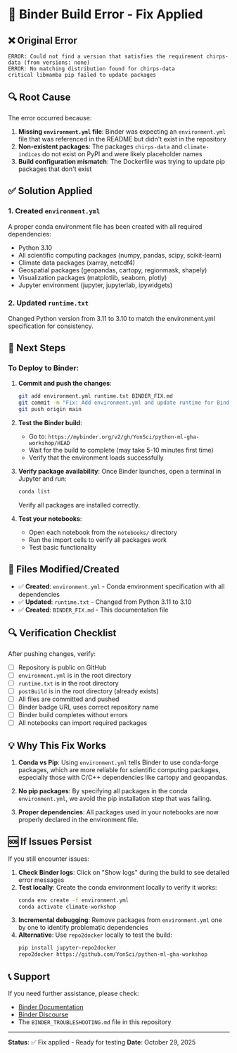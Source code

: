 # 🔧 Binder Build Error - Fix Applied

## ❌ Original Error

```
ERROR: Could not find a version that satisfies the requirement chirps-data (from versions: none)
ERROR: No matching distribution found for chirps-data
critical libmamba pip failed to update packages
```

## 🔍 Root Cause

The error occurred because:
1. **Missing `environment.yml` file**: Binder was expecting an `environment.yml` file that was referenced in the README but didn't exist in the repository
2. **Non-existent packages**: The packages `chirps-data` and `climate-indices` do not exist on PyPI and were likely placeholder names
3. **Build configuration mismatch**: The Dockerfile was trying to update pip packages that don't exist

## ✅ Solution Applied

### 1. Created `environment.yml`
A proper conda environment file has been created with all required dependencies:
- Python 3.10
- All scientific computing packages (numpy, pandas, scipy, scikit-learn)
- Climate data packages (xarray, netcdf4)
- Geospatial packages (geopandas, cartopy, regionmask, shapely)
- Visualization packages (matplotlib, seaborn, plotly)
- Jupyter environment (jupyter, jupyterlab, ipywidgets)

### 2. Updated `runtime.txt`
Changed Python version from 3.11 to 3.10 to match the environment.yml specification for consistency.

## 🚀 Next Steps

### To Deploy to Binder:

1. **Commit and push the changes**:
   ```bash
   git add environment.yml runtime.txt BINDER_FIX.md
   git commit -m "Fix: Add environment.yml and update runtime for Binder compatibility"
   git push origin main
   ```

2. **Test the Binder build**:
   - Go to: `https://mybinder.org/v2/gh/YonSci/python-ml-gha-workshop/HEAD`
   - Wait for the build to complete (may take 5-10 minutes first time)
   - Verify that the environment loads successfully

3. **Verify package availability**:
   Once Binder launches, open a terminal in Jupyter and run:
   ```bash
   conda list
   ```
   Verify all packages are installed correctly.

4. **Test your notebooks**:
   - Open each notebook from the `notebooks/` directory
   - Run the import cells to verify all packages work
   - Test basic functionality

## 📝 Files Modified/Created

- ✅ **Created**: `environment.yml` - Conda environment specification with all dependencies
- ✅ **Updated**: `runtime.txt` - Changed from Python 3.11 to 3.10
- ✅ **Created**: `BINDER_FIX.md` - This documentation file

## 🔍 Verification Checklist

After pushing changes, verify:
- [ ] Repository is public on GitHub
- [ ] `environment.yml` is in the root directory
- [ ] `runtime.txt` is in the root directory
- [ ] `postBuild` is in the root directory (already exists)
- [ ] All files are committed and pushed
- [ ] Binder badge URL uses correct repository name
- [ ] Binder build completes without errors
- [ ] All notebooks can import required packages

## 💡 Why This Fix Works

1. **Conda vs Pip**: Using `environment.yml` tells Binder to use conda-forge packages, which are more reliable for scientific computing packages, especially those with C/C++ dependencies like cartopy and geopandas.

2. **No pip packages**: By specifying all packages in the conda `environment.yml`, we avoid the pip installation step that was failing.

3. **Proper dependencies**: All packages used in your notebooks are now properly declared in the environment file.

## 🆘 If Issues Persist

If you still encounter issues:

1. **Check Binder logs**: Click on "Show logs" during the build to see detailed error messages
2. **Test locally**: Create the conda environment locally to verify it works:
   ```bash
   conda env create -f environment.yml
   conda activate climate-workshop
   ```
3. **Incremental debugging**: Remove packages from `environment.yml` one by one to identify problematic dependencies
4. **Alternative**: Use `repo2docker` locally to test the build:
   ```bash
   pip install jupyter-repo2docker
   repo2docker https://github.com/YonSci/python-ml-gha-workshop
   ```

## 📞 Support

If you need further assistance, please check:
- [Binder Documentation](https://mybinder.readthedocs.io/)
- [Binder Discourse](https://discourse.jupyter.org/c/binder/)
- The `BINDER_TROUBLESHOOTING.md` file in this repository

---

**Status**: ✅ Fix applied - Ready for testing
**Date**: October 29, 2025

